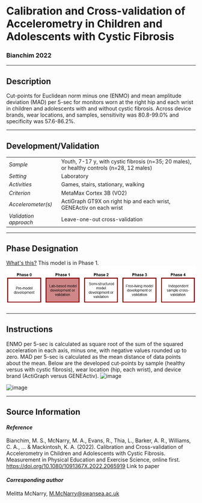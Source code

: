 # Calibration and Cross-validation of Accelerometry in Children and Adolescents with Cystic Fibrosis
### Bianchim 2022
---

## Description
Cut-points for Euclidean norm minus one (ENMO) and mean amplitude deviation (MAD) per 5-sec for monitors worn at the right hip and each wrist in children and adolescents with and without cystic fibrosis. Across device brands, wear locations, and samples, sensitivity was 80.8-99.0% and specificity was 57.6-86.2%.


---

## Development/Validation

|  |  |
| ------------- | ------------- |
| *Sample*  |Youth, 7-17 y, with cystic fibrosis (n=35; 20 males), or healthy controls (n=28, 12 males) |
| *Setting*  |Laboratory |
| *Activities*  |Games, stairs, stationary, walking   |
| *Criterion* |MetaMax Cortex 3B (VO2)   |
| *Accelerometer(s)* |ActiGraph GT9X on right hip and each wrist, GENEActiv on each wrist   |
| *Validation approach* |Leave-one-out cross-validation   |


---
## Phase Designation
[What's this?](https://github.com/clevengerkimberly/AccelerometerRepository/blob/a76916ebe2a6002b20cdc6ef39c889d62ce9d6ae/phase%20_images/phase.md)
This model is in Phase 1.
![image](https://github.com/clevengerkimberly/AccelerometerRepository/blob/e82fb22ac0f0202d13e8fa86f5f0439f301037d3/phase%20_images/Phase1.JPG)

---
## Instructions
ENMO per 5-sec is calculated as square root of the sum of the squared acceleration in each axis, minus one, with negative values rounded up to zero. MAD per 5-sec is calculated as the mean distance of data points about the mean. Below are the developed cut-points by sample (healthy versus with cystic fibrosis), wear location (hip, each wrist), and device brand (ActiGraph versus GENEActiv).
![image]()

![image]()


---
## Source Information
#### *Reference*
Bianchim, M. S., McNarry, M. A., Evans, R., Thia, L., Barker, A. R., Williams, C. A., ... & Mackintosh, K. A. (2022). Calibration and Cross-validation of Accelerometry in Children and Adolescents with Cystic Fibrosis. Measurement in Physical Education and Exercise Science, online first. https://doi.org/10.1080/1091367X.2022.2065919 Link to paper


#### *Corresponding author*
Melitta McNarry, M.McNarry@swansea.ac.uk 
